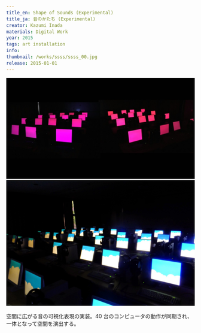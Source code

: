 ```yaml
---
title_en: Shape of Sounds (Experimental)
title_ja: 音のかたち (Experimental)
creator: Kazumi Inada
materials: Digital Work
year: 2015
tags: art installation
info:
thumbnail: /works/ssss/ssss_00.jpg
release: 2015-01-01
---
```


![](/works/ssss/ssss_00.jpg)
![](/works/ssss/ssss_03.jpg)

空間に広がる音の可視化表現の実装。40 台のコンピュータの動作が同期され、一体となって空間を演出する。
